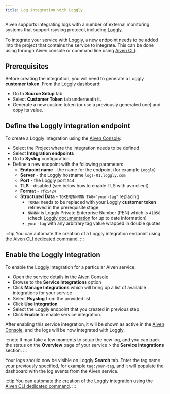 ```yaml
---
title: Log integration with Loggly
---
```


Aiven supports integrating logs with a number of external monitoring
systems that support rsyslog protocol, including
[Loggly](https://www.loggly.com/).

To integrate your service with Loggly, a new endpoint needs to be added
into the project that contains the service to integrate. This
can be done using through Aiven console or command line using
[Aiven CLI](/docs/tools/cli).

## Prerequisites

Before creating the integration, you will need to generate a Loggly
**customer token**. From the Loggly dashboard:

-   Go to **Source Setup** tab
-   Select **Customer Token** tab underneath it.
-   Generate a new custom token (or use a previously generated one) and
    copy its value.

## Define the Loggly integration endpoint

To create a Loggly integration using the [Aiven
Console](https://console.aiven.io):

-   Select the Project where the integration needs to be defined
-   Select **Integration endpoints**
-   Go to **Syslog** configuration
-   Define a new endpoint with the following parameters
    -   **Endpoint name** - the name for the endpoint (for example
        `Loggly`)
    -   **Server** - the Loggly hostname `logs-01.loggly.com`
    -   **Port** - the Loggly port `514`
    -   **TLS** - disabled (see below how to enable TLS with avn client)
    -   **Format** - `rfc5424`
    -   **Structured Data** - `TOKEN@NNNNN TAG="your-tag"` replacing
        -   `TOKEN` needs to be replaced with your Loggly **customer
            token** retrieved in the prerequisite stage
        -   `NNNNN` is Loggly Private Enterprise Number (PEN) which is
            `41058` (check [Loggly
            documentation](https://documentation.solarwinds.com/en/success_center/loggly/content/admin/streaming-syslog-without-using-files.htm)
            for up to date information)
        -   `your-tag` with any arbitrary tag value wrapped in double
            quotes

:::tip
You can automate the creation of a Loggly integration endpoint using the
[Aiven CLI dedicated command](/docs/tools/cli/service/integration#avn_service_integration_endpoint_create).
:::

## Enable the Loggly integration

To enable the Loggly integration for a particular Aiven service:

-   Open the service details in the [Aiven
    Console](https://console.aiven.io)
-   Browse to the **Service Integrations** option
-   Click **Manage Integrations** which will bring up a list of
    available integrations for your service
-   Select **Rsyslog** from the provided list
-   Click **Use integration**
-   Select the Loggly endpoint that you created in previous step
-   Click **Enable** to enable service integration.

After enabling this service integration, it will be shown as active in
the [Aiven Console](https://console.aiven.io), and the logs will be now
integrated with Loggly.

:::note
It may take a few moments to setup the new log, and you can track the
status on the **Overview** page of your service > the **Service
integrations** section.
:::

Your logs should now be visible on Loggly **Search** tab. Enter the tag
name your previously specified, for example `tag:your-tag`, and it will
populate the dashboard with the log events from the Aiven service.

:::tip
You can automate the creation of the Loggly integration using the
[Aiven CLI dedicated command](/docs/tools/cli/service/integration#avn_service_integration_create).
:::
